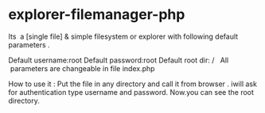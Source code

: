 # explorer-filemanager-php
Its  a  [single file] & simple filesystem or explorer with following default parameters .

Default username:root
Default password:root
Default root dir: /
 
All  parameters are changeable in file index.php

How to use it :
Put the file in any directory and call it from browser .
iwill ask for authentication type username and password.
Now.you can see the root directory.
